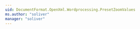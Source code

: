 ```yaml
---
uid: DocumentFormat.OpenXml.Wordprocessing.PresetZoomValues
ms.author: "soliver"
manager: "soliver"
---
```

